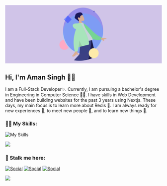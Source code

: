 <img src="westernfrog.jpg" alt="a banner that shows my name">

## Hi, I'm Aman Singh 👋🐸

I am a Full-Stack Developer✨. Currently, I am pursuing a bachelor's degree in Engineering in Computer Science 🧑‍💻. I have skills in Web Development and have been building websites for the past 3 years using Nextjs. These days, my main focus is to learn more about Redis 🐷. I am always ready for new experiences 🐥, to meet new people 🐸, and to learn new things 🤩.

### 🧑‍💻 My Skills:
![My Skills](https://skillicons.dev/icons?i=next,react,tailwind,prisma,graphql,postgresql,mongodb,firebase,redis,javascript&perline=5)

<p>
<img src="https://github-readme-stats.vercel.app/api/top-langs?username=westernfrog&layout=compact&theme=tokyonight">
</p>

 ### 🤫 Stalk me here:
 <a href="https://www.instagram.com/iam__amansingh">![Social](https://skillicons.dev/icons?i=instagram)</a>
 <a href="https://twitter.com/iam__amansingh">![Social](https://skillicons.dev/icons?i=twitter)</a>
 <a href="https://www.linkedin.com/in/aman-singh123">![Social](https://skillicons.dev/icons?i=linkedin)</a>

![](https://komarev.com/ghpvc/?username=westernfrog)
 






